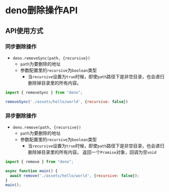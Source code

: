 # deno删除操作API

## API使用方式

### 同步删除操作

- `deno.removeSync(path, {recursive})`
  - `path`为要删除的地址
  - 参数配置里的`recursive`为`boolean`类型
    - 当`recursive`设置为`true`时候，即使`path`路径下是非空目录，也会递归删除掉目录里的所有内容。

```js
import { removeSync } from "deno";

removeSync('./assets/hello/world', {recursive: false})
```

### 异步删除操作

- `deno.remove(path, {recursive})`
  - `path`为要删除的地址
  - 参数配置里的`recursive`为`boolean`类型
    - 当`recursive`设置为`true`时候，即使`path`路径下是非空目录，也会递归删除掉目录里的所有内容。
   返回一个`Promise`对象，回调为空`void`

```js
import { remove } from "deno";

async function main() {
  await remove('./assets/hello/world', {recursive: false});
}
main();
```